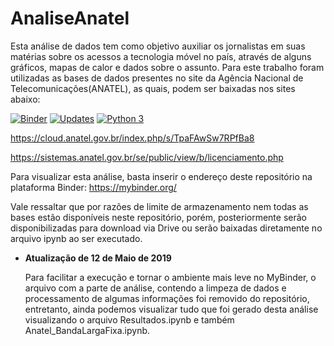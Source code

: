 
# AnaliseAnatel
Esta análise de dados tem como objetivo auxiliar os jornalistas em suas matérias sobre os acessos a tecnologia móvel no país, através de alguns gráficos, mapas de calor e dados sobre o assunto. Para este trabalho foram utilizadas as bases de dados presentes no site da Agência Nacional de Telecomunicações(ANATEL), as quais, podem ser baixadas nos sites abaixo:

[![Binder](https://mybinder.org/badge_logo.svg)](https://mybinder.org/v2/gh/WanderWashington/AnaliseAnatel/master)
[![Updates](https://pyup.io/repos/github/WanderWashington/AnaliseAnatel/shield.svg)](https://pyup.io/repos/github/WanderWashington/AnaliseAnatel/)
[![Python 3](https://pyup.io/repos/github/WanderWashington/AnaliseAnatel/python-3-shield.svg)](https://pyup.io/repos/github/WanderWashington/AnaliseAnatel/)

https://cloud.anatel.gov.br/index.php/s/TpaFAwSw7RPfBa8

https://sistemas.anatel.gov.br/se/public/view/b/licenciamento.php

Para visualizar esta análise, basta inserir o endereço deste repositório na plataforma Binder:
https://mybinder.org/

Vale ressaltar que por razões de limite de armazenamento nem todas as bases estão disponíveis neste repositório, porém, posteriormente serão disponibilizadas para download via Drive ou serão baixadas diretamente no arquivo ipynb ao ser executado.



* **Atualização de 12 de Maio de 2019**

  Para facilitar a execução e tornar o ambiente mais leve no MyBinder, o arquivo com a parte de análise, contendo a limpeza de dados e   processamento de algumas informações foi removido do repositório, entretanto, ainda podemos visualizar tudo que foi gerado desta análise visualizando o arquivo Resultados.ipynb e também Anatel_BandaLargaFixa.ipynb.





